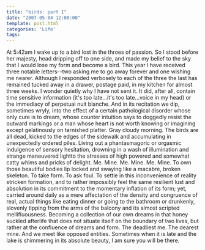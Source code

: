 ```yaml
---
title: "birds: part I"
date: "2007-05-04 12:00:00"
template: post.html
categories: 'Life'
tags: 
---
```


At 5:42am I wake up to a bird lost in the throes of passion. So I stood before her majesty, head dripping off to one side, and made my belief to the sky that I would lose my form and become a bird. This year I have received three notable letters--­two asking me to go away forever and one wishing me nearer. Although I responded verbosely to each of the three the last has remained tucked away in a drawer, postage paid, in my kitchen for almost three weeks. I wonder quietly why I have not sent it. It did, after all, contain time sensitive information (it's too late...it's too late...voice in my head) or the immediacy of perpetual nuit blanche. And in its recitation we dip, sometimes wryly, into the effect of a certain pathological disorder whose only cure is to dream, whose counter intuition says to doggedly resist the outward markings or a man whose heart is not worth knowing or imagining except gelatinously on tarnished platter. Gray cloudy morning. The birds are all dead, kicked to the edges of the sidewalk and accumulating in unexpectedly ordered piles. Living out a phantasmagoric or orgasmic indulgence of sensory hesitation, drowning in a wash of illumination and strange maneuvered light­to the stresses of high powered and somewhat catty whims and pricks of delight. Me. Mine. Me. Mine. Me. Mine. To own those beautiful bodies lip locked and swaying like a macabre, broken skeleton. To take form. To ask foul. To settle in this inconvenience of reality stricken formation, and to rather impossibly feel the same resilient lust and absolution in its commitment to the momentary inflation of its form; yet, carried around daily as a mere affectation of the density and congruence of real, actual things like eating dinner or going to the bathroom or drunkenly, slovenly tipping from the arms of the balcony and its almost scripted mellifluousness. Becoming a collection of our own dreams in that honey suckled afterlife that does not situate itself on the boundary of two lives, but rather at the confluence of dreams and form. The deadliest me. The dearest mine. And we meet like opposed entities. Sometimes when it is late and the lake is shimmering in its absolute beauty, I am sure you will be there.
